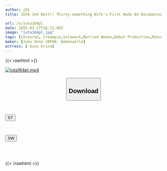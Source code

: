 ```yaml
---
author: j91
title: JUTA-164 Best!! Thirty-something Wife's First Nude AV Documentary Erina Aso

url: /v/juta164pl
date: 2025-03-27T16:21:00Z
image: "juta164pl.jpg"
tags: [Censored, Creampie,Solowork,Married Woman,Debut Production,Mature Woman,Tall	]
maker: [Juku Onna JAPAN- Emmanuelle]
actress: [ Asou Erina]
---
```



{{< rawhtml >}}

<div class="video" data-videoid="oZAWlAY639HJeda">
    <a href="javascript:;">
        <img src="/v/juta164pl/juta164pl.jpg" width="WIDTH" height="HEIGHT" alt="juta164pl.mp4" loading="lazy">
    </a>
</div>

<script type="text/javascript" src="https://j91.asia/asset/on-demand-st.js"></script>

<br>
  <link rel="stylesheet" href="https://j91.asia/asset/bs5.css">
  
  <center>
  <button class="btn btn-primary" type="button" data-bs-toggle="collapse" data-bs-target=".multi-collapse" aria-expanded="false" aria-controls="multiCollapseExample1 multiCollapseExample2"><h2>Download</h2></button></center>
</p>
<div class="row">
  <div class="col">
    <div class="collapse multi-collapse" id="multiCollapseExample1">
      <div class="card card-body">
	      	      <br>
<div class="buttons">  
<p><a href="/v/juta164pl/st.html" target="_blank"><button class="btn-hover color-3"><i class="fa fa-download"></i> ST</button></a></p></div>
    </div>
  </div>
</div>
  <div class="col">
    <div class="collapse multi-collapse" id="multiCollapseExample2">
      <div class="card card-body">
	      <br>
<div class="buttons">
<p><a href="/v/juta164pl/sw.html" target="_blank"><button class="btn-hover color-2"><i class="fa fa-download"></i> SW</button></a></p></div>
<br><br>
      </div>
    </div>
  </div>
</div>

{{< /rawhtml >}}